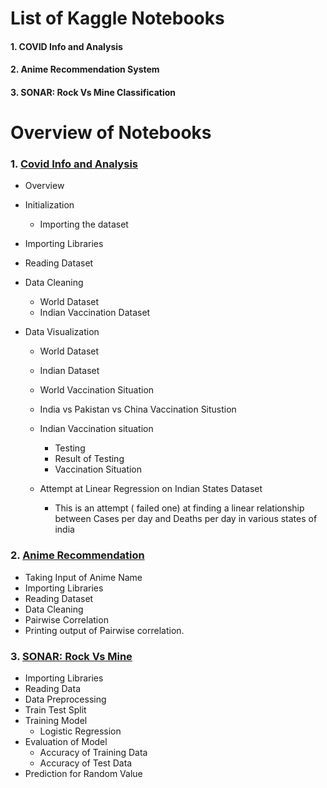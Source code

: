# List of Kaggle Notebooks
#### 1. COVID Info and Analysis
#### 2. Anime Recommendation System
#### 3. SONAR: Rock Vs Mine Classification

# Overview of Notebooks

### 1. [Covid Info and Analysis](https://www.kaggle.com/tanavbajaj/covid-info-and-analysis)

- Overview
- Initialization
  - Importing the dataset
- Importing Libraries
- Reading Dataset
- Data Cleaning
  - World Dataset
  - Indian Vaccination Dataset
- Data Visualization

  - World Dataset
  - Indian Dataset
  - World Vaccination Situation
  - India vs Pakistan vs China Vaccination Situstion
  - Indian Vaccination situation

    - Testing
    - Result of Testing
    - Vaccination Situation

  - Attempt at Linear Regression on Indian States Dataset
    - This is an attempt ( failed one) at finding a linear relationship between Cases per day and Deaths per day in various states of india

### 2. [Anime Recommendation](https://www.kaggle.com/code/tanavbajaj/anime-recommend-notebook)
  - Taking Input of Anime Name
  - Importing Libraries
  - Reading Dataset
  - Data Cleaning
  - Pairwise Correlation
  - Printing output of Pairwise correlation. 

### 3. [SONAR: Rock Vs Mine](https://www.kaggle.com/code/tanavbajaj/sonar-rock-vs-mine-classifier)
  - Importing Libraries
  - Reading Data
  - Data Preprocessing 
  - Train Test Split
  - Training Model
     - Logistic Regression
  - Evaluation of Model
     - Accuracy of Training Data
     - Accuracy of Test Data      
  - Prediction for Random Value
